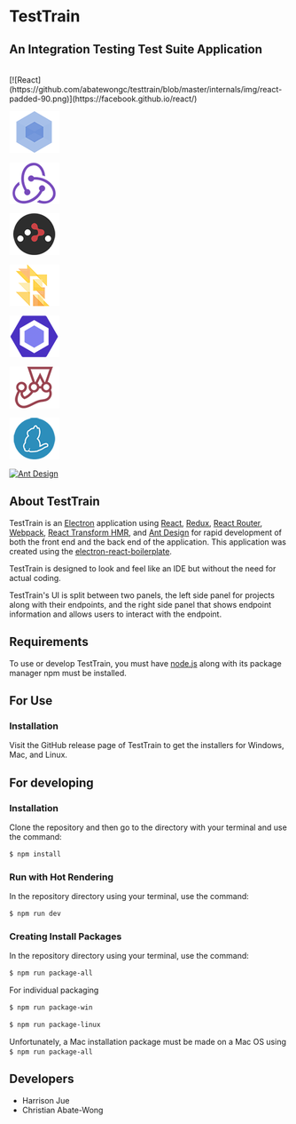 # TestTrain
## An Integration Testing Test Suite Application
<br/>
[![React](https://github.com/abatewongc/testtrain/blob/master/internals/img/react-padded-90.png)](https://facebook.github.io/react/)

[![Webpack](https://github.com/abatewongc/testtrain/blob/master/internals/img/webpack-padded-90.png)](https://webpack.github.io/)

[![Redux](https://github.com/abatewongc/testtrain/blob/master/internals/img/redux-padded-90.png)](http://redux.js.org/)

[![React Router](https://github.com/abatewongc/testtrain/blob/master/internals/img/react-router-padded-90.png)](https://github.com/ReactTraining/react-router)

[![Flow](https://github.com/abatewongc/testtrain/blob/master/internals/img/flow-padded-90.png)](https://flowtype.org/)

[![ESLint](https://github.com/abatewongc/testtrain/blob/master/internals/img/eslint-padded-90.png)](http://eslint.org/)

[![Jest](https://github.com/abatewongc/testtrain/blob/master/internals/img/jest-padded-90.png)](https://facebook.github.io/jest/)

[![Yarn](https://github.com/abatewongc/testtrain/blob/master/internals/img/yarn-padded-90.png)](https://yarnpkg.com/)

[![Ant Design](https://bang.gallerycdn.vsassets.io/extensions/bang/antd-snippets/0.0.8/1504075239450/Microsoft.VisualStudio.Services.Icons.Default)](https://ant.design/)

## About TestTrain

TestTrain is an [Electron](http://electron.atom.io/) application using  [React](https://facebook.github.io/react/), [Redux](https://github.com/reactjs/redux), [React Router](https://github.com/reactjs/react-router), [Webpack](http://webpack.github.io/docs/), [React Transform HMR](https://github.com/gaearon/react-transform-hmr), and [Ant Design](https://ant.design/) for rapid development of both the front end and the back end of the application. This application was created using the [electron-react-boilerplate](https://github.com/chentsulin/electron-react-boilerplate).

TestTrain is designed to look and feel like an IDE but without the need for actual coding.

TestTrain's UI is split between two panels, the left side panel for projects along with their endpoints, and the right side panel that shows endpoint information and allows users to interact with the endpoint.

## Requirements

To use or develop TestTrain, you must have [node.js](https://nodejs.org/en/) along with its package manager npm must be installed.

## For Use

### Installation

Visit the GitHub release page of TestTrain to get the installers for Windows, Mac, and Linux.

## For developing

### Installation

Clone the repository and then go to the directory with your terminal and use the command:

```bash
$ npm install
```

### Run with Hot Rendering

In the repository directory using your terminal, use the command:

```bash
$ npm run dev
```

### Creating Install Packages

In the repository directory using your terminal, use the command:

```bash
$ npm run package-all
```

For individual packaging

```bash
$ npm run package-win
```

```bash
$ npm run package-linux
```

Unfortunately, a Mac installation package must be made on a Mac OS using `$ npm run package-all`

## Developers

- Harrison Jue
- Christian Abate-Wong
